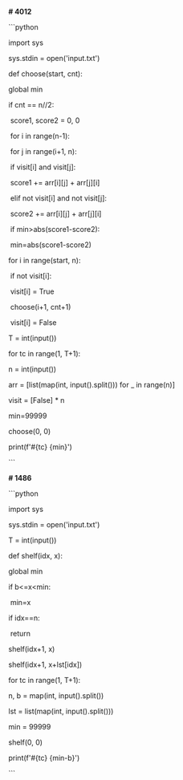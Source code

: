 **# 4012**

\```python

import sys



sys.stdin = open('input.txt')



def choose(start, cnt):

  global min

  if cnt == n//2:

​    score1, score2 = 0, 0

​    for i in range(n-1):

​      for j in range(i+1, n):

​        if visit[i] and visit[j]:

​          score1 += arr[i][j] + arr[j][i]

​        elif not visit[i] and not visit[j]:

​          score2 += arr[i][j] + arr[j][i]

​    if min>abs(score1-score2):

​      min=abs(score1-score2)

  for i in range(start, n):

​    if not visit[i]:

​      visit[i] = True

​      choose(i+1, cnt+1)

​      visit[i] = False



T = int(input())

for tc in range(1, T+1):

  n = int(input())

  arr = [list(map(int, input().split())) for _ in range(n)]

  visit = [False] * n

  min=99999

  choose(0, 0)

  print(f'#{tc} {min}')

\```

**# 1486**

\```python

import sys



sys.stdin = open('input.txt')



T = int(input())



def shelf(idx, x):

  global min

  if b<=x<min:

​    min=x

  if idx==n:

​    return

  shelf(idx+1, x)

  shelf(idx+1, x+lst[idx])



for tc in range(1, T+1):

  n, b = map(int, input().split())

  lst = list(map(int, input().split()))

  min = 99999

  shelf(0, 0)

  print(f'#{tc} {min-b}')

\```